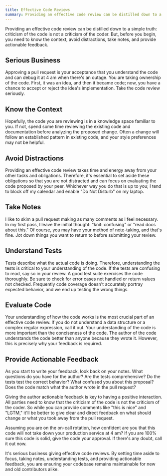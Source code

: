 ```yaml
---
title: Effective Code Reviews
summary: Providing an effective code review can be distilled down to a simple truth: criticism of the code is not a criticism of the coder.
---
```


Providing an effective code review can be distilled down to a simple truth: criticism of the code is not a criticism of the coder. But, before you begin, you need to know the context, avoid distractions, take notes, and provide actionable feedback.

## Serious Business

Approving a pull request is your acceptance that you understand the code and can debug it at 4 am when there's an outage. You are taking ownership of the code. First, it was an idea, and then it became code; now, you have a chance to accept or reject the idea's implementation. Take the code review seriously.

## Know the Context

Hopefully, the code you are reviewing is in a knowledge space familiar to you. If not, spend some time reviewing the existing code and documentation before analyzing the proposed change. Often a change will follow an established pattern in existing code, and your style preferences may not be helpful.

## Avoid Distractions

Providing an effective code review takes time and energy away from your other tasks and obligations. Therefore, it's essential to set aside these obligations so that you are not distracted and can focus on evaluating the code proposed by your peer. Whichever way you do that is up to you; I tend to block off my calendar and enable "Do Not Disturb" on my laptop.

## Take Notes

I like to skim a pull request making as many comments as I feel necessary. In my first pass, I leave the initial thought: "knit: confusing" or "read docs about this." Of course, you may have your method of note-taking, and that's fine. Jot down things you want to return to before submitting your review.

## Understand Tests

Tests describe what the actual code is doing. Therefore, understanding the tests is critical to your understanding of the code. If the tests are confusing to read, say so in your review. A good test suite exercises the code thoroughly. Be sure to check for error cases not handled or return values not checked. Frequently code coverage doesn't accurately portray expected behavior, and we end up testing the wrong things.

## Evaluate Code

Your understanding of how the code works is the most crucial part of an effective code review. If you do not understand a data structure or a complex regular expression, call it out. Your understanding of the code is more important than the conciseness of the code. The author of the code understands the code better than anyone because they wrote it. However, this is precisely why your feedback is required.

## Provide Actionable Feedback

As you start to write your feedback, look back on your notes. What questions do you have for the author? Are the tests comprehensive? Do the tests test the correct behavior? What confused you about this proposal? Does the code match what the author wrote in the pull request?

Giving the author actionable feedback is key to having a positive interaction. All parties need to know that the criticism of the code is not the criticism of the coder. So while you can provide comments like "this is nice" and "LGTM," it'll be better to give clear and direct feedback on what should change or what you took away from the pull request.

Assuming you are on the on-call rotation, how confident are you that this code will not take down your production service at 4 am? If you are 100% sure this code is solid, give the code your approval. If there's any doubt, call it out now.

It's serious business giving effective code reviews. By setting time aside to focus, taking notes, understanding tests, and providing actionable feedback, you are ensuring your codebase remains maintainable for new and old contributors alike.
